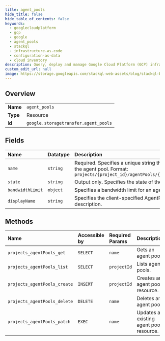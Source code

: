 ```yaml
---
title: agent_pools
hide_title: false
hide_table_of_contents: false
keywords:
  - googlecloudplatform
  - gcp
  - google
  - agent_pools
  - stackql
  - infrastructure-as-code
  - configuration-as-data
  - cloud inventory
description: Query, deploy and manage Google Cloud Platform (GCP) infrastructure and resources using SQL
custom_edit_url: null
image: https://storage.googleapis.com/stackql-web-assets/blog/stackql-blog-post-featured-image.png
---
```

  
    

## Overview
<table><tbody>
<tr><td><b>Name</b></td><td><code>agent_pools</code></td></tr>
<tr><td><b>Type</b></td><td>Resource</td></tr>
<tr><td><b>Id</b></td><td><code>google.storagetransfer.agent_pools</code></td></tr>
</tbody></table>

## Fields
| Name | Datatype | Description |
|:-----|:---------|:------------|
| `name` | `string` | Required. Specifies a unique string that identifies the agent pool. Format: `projects/{project_id}/agentPools/{agent_pool_id}` |
| `state` | `string` | Output only. Specifies the state of the AgentPool. |
| `bandwidthLimit` | `object` | Specifies a bandwidth limit for an agent pool. |
| `displayName` | `string` | Specifies the client-specified AgentPool description. |
## Methods
| Name | Accessible by | Required Params | Description |
|:-----|:--------------|:----------------|:------------|
| `projects_agentPools_get` | `SELECT` | `name` | Gets an agent pool. |
| `projects_agentPools_list` | `SELECT` | `projectId` | Lists agent pools. |
| `projects_agentPools_create` | `INSERT` | `projectId` | Creates an agent pool resource. |
| `projects_agentPools_delete` | `DELETE` | `name` | Deletes an agent pool. |
| `projects_agentPools_patch` | `EXEC` | `name` | Updates an existing agent pool resource. |
